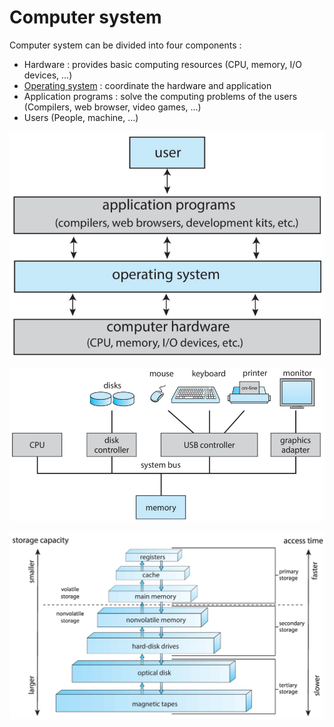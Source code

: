# Computer system

Computer system can be divided into four components :

- Hardware : provides basic computing resources (CPU, memory, I/O devices, ...)
- [Operating system](Operating%20system.md) : coordinate the hardware and application
- Application programs : solve the computing problems of the users (Compilers, web browser, video games, ...)
- Users (People, machine, ...)

![](attachments/Pasted%20image%2020230611083942.png)

![](attachments/Pasted%20image%2020230611084720.png)

![](attachments/Pasted%20image%2020230611093230.png)